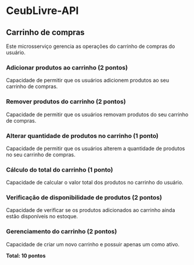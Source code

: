 # CeubLivre-API

## Carrinho de compras

Este microsserviço gerencia as operações do carrinho de compras do usuário.

### Adicionar produtos ao carrinho (2 pontos)

Capacidade de permitir que os usuários adicionem produtos ao seu carrinho de compras.

### Remover produtos do carrinho (2 pontos)

Capacidade de permitir que os usuários removam produtos do seu carrinho de compras.

### Alterar quantidade de produtos no carrinho (1 ponto)

Capacidade de permitir que os usuários alterem a quantidade de produtos no seu carrinho de compras.

### Cálculo do total do carrinho (1 ponto)

Capacidade de calcular o valor total dos produtos no carrinho do usuário.

### Verificação de disponibilidade de produtos (2 pontos)

Capacidade de verificar se os produtos adicionados ao carrinho ainda estão disponíveis no estoque.

### Gerenciamento do carrinho (2 pontos)

Capacidade de criar um novo carrinho e possuir apenas um como ativo.

**Total: 10 pontos**
